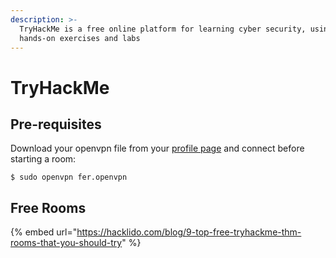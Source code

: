 ```yaml
---
description: >-
  TryHackMe is a free online platform for learning cyber security, using
  hands-on exercises and labs
---
```


# TryHackMe

## Pre-requisites

Download your openvpn file from your [profile page](https://tryhackme.com/access) and connect before starting a room:

```
$ sudo openvpn fer.openvpn
```

## Free Rooms

{% embed url="https://hacklido.com/blog/9-top-free-tryhackme-thm-rooms-that-you-should-try" %}





